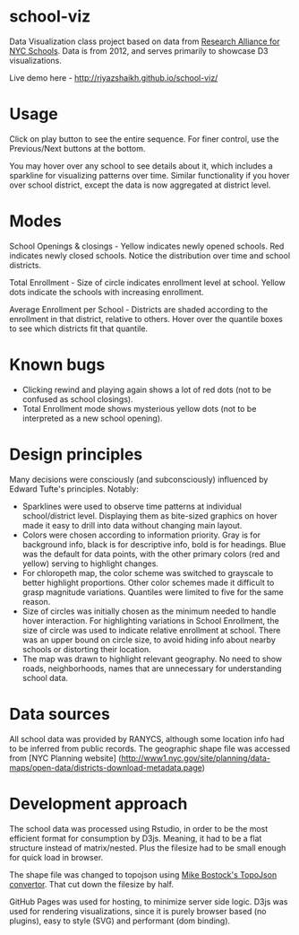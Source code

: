 # school-viz
Data Visualization class project based on data from [Research Alliance for NYC Schools](http://steinhardt.nyu.edu/research_alliance/). Data is from 2012, and serves primarily to showcase D3 visualizations.

Live demo here - http://riyazshaikh.github.io/school-viz/

# Usage

Click on play button to see the entire sequence. For finer control, use the Previous/Next buttons at the bottom. 

You may hover over any school to see details about it, which includes a sparkline for visualizing patterns over time. Similar functionality if you hover over school district, except the data is now aggregated at district level.

# Modes

School Openings & closings - Yellow indicates newly opened schools. Red indicates newly closed schools. Notice the distribution over time and school districts.

Total Enrollment - Size of circle indicates enrollment level at school. Yellow dots indicate the schools with increasing enrollment.

Average Enrollment per School - Districts are shaded according to the enrollment in that district, relative to others. Hover over the quantile boxes to see which districts fit that quantile.

# Known bugs

- Clicking rewind and playing again shows a lot of red dots (not to be confused as school closings).
- Total Enrollment mode shows mysterious yellow dots (not to be interpreted as a new school opening).


# Design principles

Many decisions were consciously (and subconsciously) influenced by Edward Tufte's principles. Notably:

- Sparklines were used to observe time patterns at individual school/district level. Displaying them as bite-sized graphics on hover made it easy to drill into data without changing main layout.
- Colors were chosen according to information priority. Gray is for background info, black is for descriptive info, bold is for headings. Blue was the default for data points, with the other primary colors (red and yellow) serving to highlight changes. 
- For chloropeth map, the color scheme was switched to grayscale to better highlight proportions. Other color schemes made it difficult to grasp magnitude variations. Quantiles were limited to five for the same reason.
- Size of circles was initially chosen as the minimum needed to handle hover interaction. For highlighting variations in School Enrollment, the size of circle was used to indicate relative enrollment at school. There was an upper bound on circle size, to avoid hiding info about nearby schools or distorting their location.
- The map was drawn to highlight relevant geography. No need to show roads, neighborhoods, names that are unnecessary for understanding school data.


# Data sources

All school data was provided by RANYCS, although some location info had to be inferred from public records. The geographic shape file was accessed from [NYC Planning website] (http://www1.nyc.gov/site/planning/data-maps/open-data/districts-download-metadata.page) 


# Development approach

The school data was processed using Rstudio, in order to be the most efficient format for consumption by D3js. Meaning, it had to be a flat structure instead of matrix/nested. Plus the filesize had to be small enough for quick load in browser.

The shape file was changed to topojson using [Mike Bostock's TopoJson convertor](https://github.com/mbostock/topojson/wiki/Command-Line-Reference). That cut down the filesize by half.

GitHub Pages was used for hosting, to minimize server side logic. D3js was used for rendering visualizations, since it is purely browser based (no plugins), easy to style (SVG) and performant (dom binding). 



